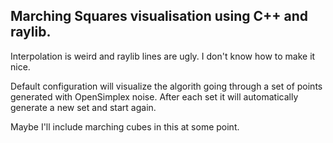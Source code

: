 ## Marching Squares visualisation using C++ and raylib.

Interpolation is weird and raylib lines are ugly. I don't know how to make it nice.

Default configuration will visualize the algorith going through a set of points generated with OpenSimplex noise. After each set it will automatically generate a new set and start again.


Maybe I'll include marching cubes in this at some point.

